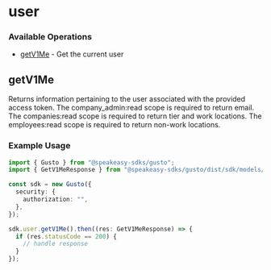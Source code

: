 # user

### Available Operations

* [getV1Me](#getv1me) - Get the current user

## getV1Me

Returns information pertaining to the user associated with the
provided access token.
The company_admin:read scope is required to return email.
The companies:read scope is required to return tier and work locations.
The employees:read scope is required to return non-work locations.

### Example Usage

```typescript
import { Gusto } from "@speakeasy-sdks/gusto";
import { GetV1MeResponse } from "@speakeasy-sdks/gusto/dist/sdk/models/operations";

const sdk = new Gusto({
  security: {
    authorization: "",
  },
});

sdk.user.getV1Me().then((res: GetV1MeResponse) => {
  if (res.statusCode == 200) {
    // handle response
  }
});
```
